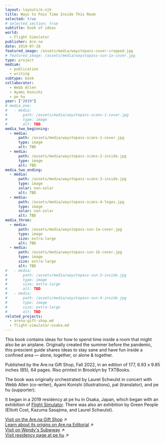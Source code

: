 ```yaml
---
layout: layouts/e.njk
title: Ways to Pass Time Inside This Room
selected: true
# selected_section: true
subtitle: book of ideas
world:
  - Flight Simulator
publisher: Are.na
date: 2019-07-28
featured_image: /assets/media/waystopass-cover-cropped.jpg
# featured_image: /assets/media/waystopass-sun-1a-cover.jpg
type: project
medium:
  - publication
  - writing
subtype: book
collaborator:
  - Webb Allen
  - Ayami Konishi
  - pe hu
year: ["2019"]
# media_one:
#   - media:
#       path: /assets/media/waystopass-scans-1-cover.jpg
#       type: image
#       alt: TBD
media_two_beginning:
  - media:
      path: /assets/media/waystopass-scans-1-cover.jpg
      type: image
      alt: TBD
  - media:
      path: /assets/media/waystopass-scans-2-inside.jpg
      type: image
      alt: TBD
media_two_ending:
  - media:
      path: /assets/media/waystopass-scans-3-inside.jpg
      type: image
      solar: non-solar
      alt: TBD
  - media:
      path: /assets/media/waystopass-scans-4-logos.jpg
      type: image
      solar: non-solar
      alt: TBD
media_three:
  - media:
      path: /assets/media/waystopass-sun-1a-cover.jpg
      type: image
      size: extra-large
      alt: TBD
  - media:
      path: /assets/media/waystopass-sun-1b-cover.jpg
      type: image
      size: extra-large
      alt: TBD
#   - media:
#       path: /assets/media/waystopass-sun-3-inside.jpg
#       type: image
#       size: extra-large
#       alt: TBD
#   - media:
#       path: /assets/media/waystopass-sun-4-inside.jpg
#       type: image
#       size: extra-large
#       alt: TBD
related_projects:
  - arena-gift-shop.md
  - flight-simulator-osaka.md
---
```


This book contains ideas for how to spend time inside a room that might also be an airplane. Originally created the summer before the pandemic, this prescient guide shares ideas to stay sane and have fun inside a confined area — alone, together, or alone & together.

Published by the Are.na Gift Shop, Fall 2022, in an edition of 177, 6.93 x 9.85 inches (B5), 64 pages. Riso printed in Brooklyn by TXTBooks.

The book was originally orchestrated by Laurel Schwulst in concert with Webb Allen (co-writer), Ayami Konishi (illustrations), pal (translator), and pe hu (supporter).

It began in a 2019 residency at pe hu in Osaka, Japan, which began with an exhibition of [Flight Simulator](/medium/world/flight-simulator). There was also an exhibition by Green People (Elliott Cost, Kazuma Sasajima, and Laurel Schwulst).

[Visit on the Are.na Gift Shop](https://store.are.na/products/ways-to-pass-time-inside-this-room) ↗<br>
[Learn about its origins on Are.na Editorial](https://www.are.na/editorial/gift-shop-talk) ↗<br>
[Visit on Wendy's Subwway](https://libby.ecuad.ca/publishingthepresent/catalog/ways-to-pass-time-inside-this-room-%e3%81%93%e3%81%ae%e9%83%a8%e5%b1%8b%e3%81%a7%e3%81%ae-%e6%99%82%e9%96%93%e3%81%ae%e3%81%a4%e3%81%b6%e3%81%97%e6%96%b9/) ↗<br>
[Visit residency page at pe hu](https://vg.pe.hu/2f/greenpeople.html) ↗
